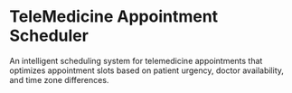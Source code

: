# TeleMedicine Appointment Scheduler
An intelligent scheduling system for telemedicine appointments that optimizes appointment slots based on patient urgency, doctor availability, and time zone differences.
